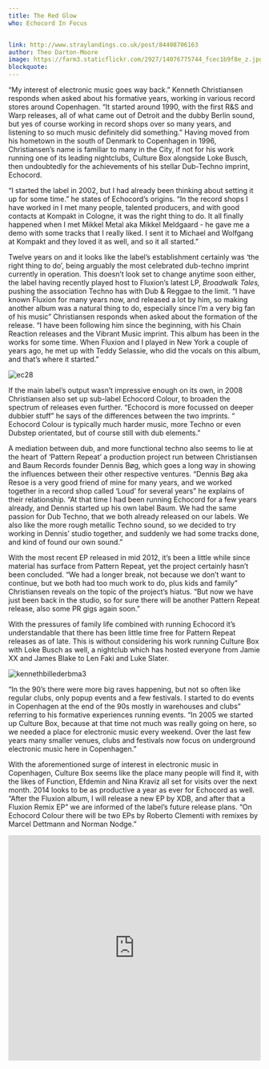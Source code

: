 ```yaml
---
title: The Red Glow
who: Echocord In Focus


link: http://www.straylandings.co.uk/post/84408706163
author: Theo Darton-Moore
image: https://farm3.staticflickr.com/2927/14076775744_fcec1b9f8e_z.jpg
blockquote:
---
```


“My interest of electronic music goes way back.” Kenneth Christiansen responds when asked about his formative years, working in various record stores around Copenhagen. “It started around 1990, with the first R&S and Warp releases, all of what came out of Detroit and the dubby Berlin sound, but yes of course working in record shops over so many years, and listening to so much music definitely did something.” Having moved from his hometown in the south of Denmark to Copenhagen in 1996, Christiansen’s name is familiar to many in the City, if not for his work running one of its leading nightclubs, Culture Box alongside Loke Busch, then undoubtedly for the achievements of his stellar Dub-Techno imprint, Echocord.

“I started the label in 2002, but I had already been thinking about setting it up for some time.” he states of Echocord’s origins. “In the record shops I have worked in I met many people, talented producers, and with good contacts at Kompakt in Cologne, it was the right thing to do. It all finally happened when I met Mikkel Metal aka Mikkel Meldgaard - he gave me a demo with some tracks that I really liked. I sent it to Michael and Wolfgang at Kompakt and they loved it as well, and so it all started.”

Twelve years on and it looks like the label’s establishment certainly was ‘the right thing to do’, being arguably the most celebrated dub-techno imprint currently in operation. This doesn’t look set to change anytime soon either, the label having recently played host to Fluxion’s latest LP, _Broadwalk Tales,_ pushing the association Techno has with Dub & Reggae to the limit. “I have known Fluxion for many years now, and released a lot by him, so making another album was a natural thing to do, especially since I’m a very big fan of his music” Christiansen responds when asked about the formation of the release. “I have been following him since the beginning, with his Chain Reaction releases and the Vibrant Music imprint. This album has been in the works for some time. When Fluxion and I played in New York a couple of years ago, he met up with Teddy Selassie, who did the vocals on this album, and that’s where it started.”

![ec28](https://farm3.staticflickr.com/2928/13893063407_d9b6f2d283_z.jpg)

If the main label’s output wasn’t impressive enough on its own, in 2008 Christiansen also set up sub-label Echocord Colour, to broaden the spectrum of releases even further. “Echocord is more focussed on deeper dubbier stuff” he says of the differences between the two imprints. “ Echocord Colour is typically much harder music, more Techno or even Dubstep orientated, but of course still with dub elements.”

A mediation between dub, and more functional techno also seems to lie at the heart of ‘Pattern Repeat’ a production project run between Christiansen and Baum Records founder Dennis Bøg, which goes a long way in showing the influences between their other respective ventures. “Dennis Bøg aka Resoe is a very good friend of mine for many years, and we worked together in a record shop called ‘Loud’ for several years” he explains of their relationship. “At that time I had been running Echocord for a few years already, and Dennis started up his own label Baum. We had the same passion for Dub Techno, that we both already released on our labels. We also like the more rough metallic Techno sound, so we decided to try working in Dennis’ studio together, and suddenly we had some tracks done, and kind of found our own sound.”

With the most recent EP released in mid 2012, it’s been a little while since material has surface from Pattern Repeat, yet the project certainly hasn’t been concluded. “We had a longer break, not because we don’t want to continue, but we both had too much work to do, plus kids and family” Christiansen reveals on the topic of the project’s hiatus. “But now we have just been back in the studio, so for sure there will be another Pattern Repeat release, also some PR gigs again soon.”

With the pressures of family life combined with running Echocord it’s understandable that there has been little time free for Pattern Repeat releases as of late. This is without considering his work running Culture Box with Loke Busch as well, a nightclub which has hosted everyone from Jamie XX and James Blake to Len Faki and Luke Slater.

![kennethbillederbma3](https://farm8.staticflickr.com/7425/14076461842_04261134e7_z.jpg)

“In the 90’s there were more big raves happening, but not so often like regular clubs, only popup events and a few festivals. I started to do events in Copenhagen at the end of the 90s mostly in warehouses and clubs” referring to his formative experiences running events. “In 2005 we started up Culture Box, because at that time not much was really going on here, so we needed a place for electronic music every weekend. Over the last few years many smaller venues, clubs and festivals now focus on underground electronic music here in Copenhagen.”

With the aforementioned surge of interest in electronic music in Copenhagen, Culture Box seems like the place many people will find it, with the likes of Function, Efdemin and Nina Kraviz all set for visits over the next month. 2014 looks to be as productive a year as ever for Echocord as well. “After the Fluxion album, I will release a new EP by XDB, and after that a Fluxion Remix EP” we are informed of the label’s future release plans. “On Echocord Colour there will be two EPs by Roberto Clementi with remixes by Marcel Dettmann and Norman Nodge.”

<iframe frameborder="no" height="450" scrolling="no" src="https://w.soundcloud.com/player/?url=https%3A//api.soundcloud.com/tracks/143495223&amp;auto_play=false&amp;hide_related=false&amp;visual=true" width="100%"></iframe>
